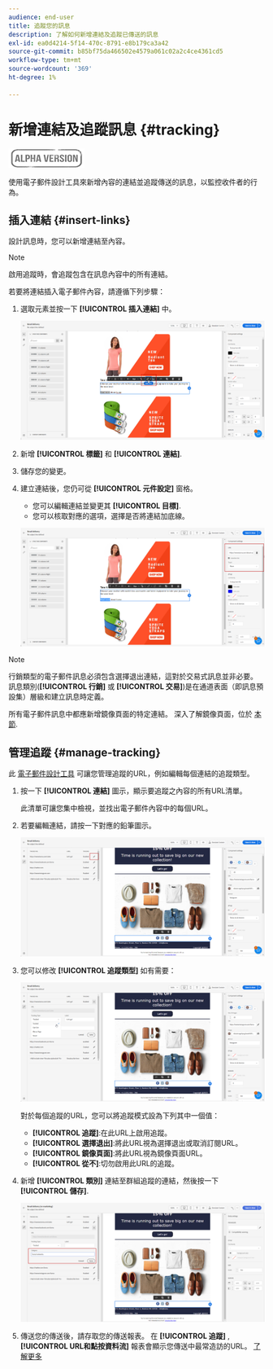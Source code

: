 ```yaml
---
audience: end-user
title: 追蹤您的訊息
description: 了解如何新增連結及追蹤已傳送的訊息
exl-id: ea0d4214-5f14-470c-8791-e8b179ca3a42
source-git-commit: b85bf75da466502e4579a061c02a2c4ce4361cd5
workflow-type: tm+mt
source-wordcount: '369'
ht-degree: 1%

---
```


# 新增連結及追蹤訊息 {#tracking}

![](../assets/do-not-localize/badge.png)

使用電子郵件設計工具來新增內容的連結並追蹤傳送的訊息，以監控收件者的行為。

## 插入連結 {#insert-links}

設計訊息時，您可以新增連結至內容。

>[!NOTE]
>
>啟用追蹤時，會追蹤包含在訊息內容中的所有連結。

若要將連結插入電子郵件內容，請遵循下列步驟：

1. 選取元素並按一下 **[!UICONTROL 插入連結]** 中。

   ![](assets/message-tracking-insert-link.png)

1. 新增 **[!UICONTROL 標籤]** 和 **[!UICONTROL 連結]**.

1. 儲存您的變更。

1. 建立連結後，您仍可從 **[!UICONTROL 元件設定]** 窗格。

   * 您可以編輯連結並變更其 **[!UICONTROL 目標]**.
   * 您可以核取對應的選項，選擇是否將連結加底線。

   ![](assets/message-tracking-link-settings.png)

>[!NOTE]
>
>行銷類型的電子郵件訊息必須包含選擇退出連結，這對於交易式訊息並非必要。 訊息類別(**[!UICONTROL 行銷]** 或 **[!UICONTROL 交易]**)是在通道表面（即訊息預設集）層級和建立訊息時定義。

所有電子郵件訊息中都應新增鏡像頁面的特定連結。 深入了解鏡像頁面，位於 [本節](mirror-page.md).

## 管理追蹤 {#manage-tracking}

此 [電子郵件設計工具](create-email-content.md) 可讓您管理追蹤的URL，例如編輯每個連結的追蹤類型。

1. 按一下 **[!UICONTROL 連結]** 圖示，顯示要追蹤之內容的所有URL清單。

   此清單可讓您集中檢視，並找出電子郵件內容中的每個URL。

1. 若要編輯連結，請按一下對應的鉛筆圖示。

   ![](assets/message-tracking-edit-links.png)

1. 您可以修改 **[!UICONTROL 追蹤類型]** 如有需要：

   ![](assets/message-tracking-edit-a-link.png)

   對於每個追蹤的URL，您可以將追蹤模式設為下列其中一個值：

   * **[!UICONTROL 追蹤]**:在此URL上啟用追蹤。
   * **[!UICONTROL 選擇退出]**:將此URL視為選擇退出或取消訂閱URL。
   * **[!UICONTROL 鏡像頁面]**:將此URL視為鏡像頁面URL。
   * **[!UICONTROL 從不]**:切勿啟用此URL的追蹤。 <!--This information is saved: if the URL appears again in a future message, its tracking is automatically deactivated.-->

1. 新增 **[!UICONTROL 類別]** 連結至群組追蹤的連結，然後按一下 **[!UICONTROL 儲存]**.

   ![](assets/message-tracking-edit-a-link_2.png)

1. 傳送您的傳送後，請存取您的傳送報表。 在 **[!UICONTROL 追蹤]** , **[!UICONTROL URL和點按資料流]** 報表會顯示您傳送中最常造訪的URL。 [了解更多](../reporting/reports.md)
